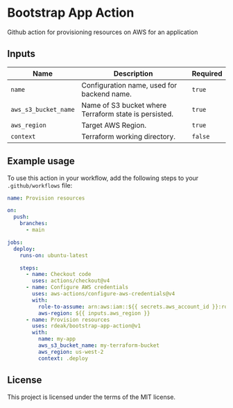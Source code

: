 # Bootstrap App Action

Github action for provisioning resources on AWS for an application

## Inputs

| Name                 | Description                                           | Required |
|----------------------|-------------------------------------------------------|----------|
| `name`               | Configuration name, used for backend name.            | `true`   |
| `aws_s3_bucket_name` | Name of S3 bucket where Terraform state is persisted. | `true`   |
| `aws_region`         | Target AWS Region.                                    | `true`   |
| `context`            | Terraform working directory.                          | `false`  |

## Example usage

To use this action in your workflow, add the following steps to your `.github/workflows` file:

```yaml
name: Provision resources

on:
  push:
    branches:
      - main

jobs:
  deploy:
    runs-on: ubuntu-latest

    steps:
      - name: Checkout code
        uses: actions/checkout@v4
      - name: Configure AWS credentials
        uses: aws-actions/configure-aws-credentials@v4
        with:
          role-to-assume: arn:aws:iam::${{ secrets.aws_account_id }}:role/${{ secrets.aws_role_name }}
          aws-region: ${{ inputs.aws_region }}
      - name: Provision resources
        uses: rdeak/bootstrap-app-action@v1
        with:
          name: my-app
          aws_s3_bucket_name: my-terraform-bucket
          aws_region: us-west-2
          context: .deploy
```

## License

This project is licensed under the terms of the MIT license.